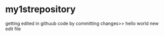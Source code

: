 # my1strepository
getting edited in githuub code by committing changes>>
hello world 
new edit file
